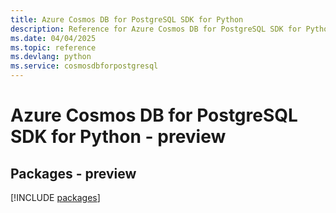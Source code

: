 ```yaml
---
title: Azure Cosmos DB for PostgreSQL SDK for Python
description: Reference for Azure Cosmos DB for PostgreSQL SDK for Python
ms.date: 04/04/2025
ms.topic: reference
ms.devlang: python
ms.service: cosmosdbforpostgresql
---
```

# Azure Cosmos DB for PostgreSQL SDK for Python - preview
## Packages - preview
[!INCLUDE [packages](cosmos-db-for-postgresql-index.md)]